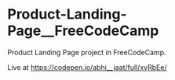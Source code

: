# Product-Landing-Page__FreeCodeCamp
Product Landing Page project in FreeCodeCamp.

Live at https://codepen.io/abhi__jaat/full/xyRbEe/
